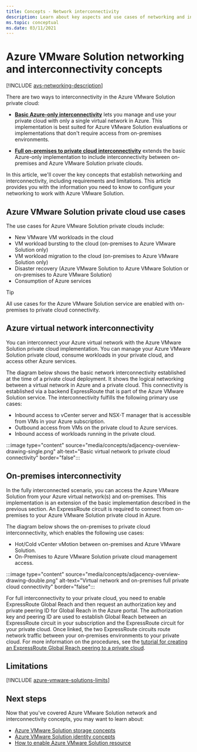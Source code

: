 ```yaml
---
title: Concepts - Network interconnectivity
description: Learn about key aspects and use cases of networking and interconnectivity in Azure VMware Solution.
ms.topic: conceptual
ms.date: 03/11/2021
---
```


# Azure VMware Solution networking and interconnectivity concepts

[!INCLUDE [avs-networking-description](includes/azure-vmware-solution-networking-description.md)]

There are two ways to interconnectivity in the Azure VMware Solution private cloud:

- [**Basic Azure-only interconnectivity**](#azure-virtual-network-interconnectivity) lets you manage and use your private cloud with only a single virtual network in Azure. This implementation is best suited for Azure VMware Solution evaluations or implementations that don't require access from on-premises environments.

- [**Full on-premises to private cloud interconnectivity**](#on-premises-interconnectivity) extends the basic Azure-only implementation to include interconnectivity between on-premises and Azure VMware Solution private clouds.
 
In this article, we'll cover the key concepts that establish networking and interconnectivity, including requirements and limitations. This article provides you with the information you need to know to configure your networking to work with Azure VMware Solution.

## Azure VMware Solution private cloud use cases

The use cases for Azure VMware Solution private clouds include:
- New VMware VM workloads in the cloud
- VM workload bursting to the cloud (on-premises to Azure VMware Solution only)
- VM workload migration to the cloud (on-premises to Azure VMware Solution only)
- Disaster recovery (Azure VMware Solution to Azure VMware Solution or on-premises to Azure VMware Solution)
- Consumption of Azure services

> [!TIP]
> All use cases for the Azure VMware Solution service are enabled with on-premises to private cloud connectivity.

## Azure virtual network interconnectivity

You can interconnect your Azure virtual network with the Azure VMware Solution private cloud implementation. You can manage your Azure VMware Solution private cloud, consume workloads in your private cloud, and access other Azure services.

The diagram below shows the basic network interconnectivity established at the time of a private cloud deployment. It shows the logical networking between a virtual network in Azure and a private cloud. This connectivity is established via a backend ExpressRoute that is part of the Azure VMware Solution service. The interconnectivity fulfills the following primary use cases:

- Inbound access to vCenter server and NSX-T manager that is accessible from VMs in your Azure subscription.
- Outbound access from VMs on the private cloud to Azure services.
- Inbound access of workloads running in the private cloud.


:::image type="content" source="media/concepts/adjacency-overview-drawing-single.png" alt-text="Basic virtual network to private cloud connectivity" border="false":::

## On-premises interconnectivity

In the fully interconnected scenario, you can access the Azure VMware Solution from your Azure virtual network(s) and on-premises. This implementation is an extension of the basic implementation described in the previous section. An ExpressRoute circuit is required to connect from on-premises to your Azure VMware Solution private cloud in Azure.

The diagram below shows the on-premises to private cloud interconnectivity, which enables the following use cases:

- Hot/Cold vCenter vMotion between on-premises and Azure VMware Solution.
- On-Premises to Azure VMware Solution private cloud management access.

:::image type="content" source="media/concepts/adjacency-overview-drawing-double.png" alt-text="Virtual network and on-premises full private cloud connectivity" border="false":::

For full interconnectivity to your private cloud, you need to enable ExpressRoute Global Reach and then request an authorization key and private peering ID for Global Reach in the Azure portal. The authorization key and peering ID are used to establish Global Reach between an ExpressRoute circuit in your subscription and the ExpressRoute circuit for your private cloud. Once linked, the two ExpressRoute circuits route network traffic between your on-premises environments to your private cloud. For more information on the procedures, see the [tutorial for creating an ExpressRoute Global Reach peering to a private cloud](tutorial-expressroute-global-reach-private-cloud.md).

## Limitations
[!INCLUDE [azure-vmware-solutions-limits](includes/azure-vmware-solutions-limits.md)]

## Next steps 

Now that you've covered Azure VMware Solution network and interconnectivity concepts, you may want to learn about:

- [Azure VMware Solution storage concepts](concepts-storage.md)
- [Azure VMware Solution identity concepts](concepts-identity.md)
- [How to enable Azure VMware Solution resource](enable-azure-vmware-solution.md)

<!-- LINKS - external -->
[enable Global Reach]: ../expressroute/expressroute-howto-set-global-reach.md

<!-- LINKS - internal -->
[concepts-upgrades]: ./concepts-private-clouds-clusters#host-maintenance-and-lifecycle-management
[concepts-storage]: ./concepts-storage.md
